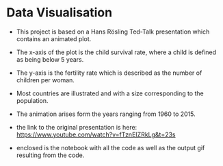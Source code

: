 # Data Visualisation

- This project is based on a Hans Rösling Ted-Talk presentation which contains an animated plot.
- The x-axis of the plot is the child survival rate, where a child is defined as being below 5 years.
- The y-axis is the fertility rate which is described as the number of children per woman.
- Most countries are illustrated and with a size corresponding to the population.
- The animation arises form the years ranging from 1960 to 2015.

- the link to the original presentation is here: https://www.youtube.com/watch?v=fTznEIZRkLg&t=23s

- enclosed is the notebook with all the code as well as the output gif resulting from the code.
